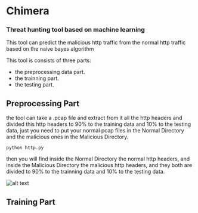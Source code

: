 # Chimera
### Threat hunting tool based on machine learning

This tool can predict the malicious http traffic from the normal http traffic based on the naive bayes algorithm

This tool is consists of three parts:
  - the preprocessing data part.
  - the trainning part.
  - the testing part.
  
## Preprocessing Part
the tool can take a .pcap file and extract from it all the http headers and divided this http headers to 90% to the training data and 10% to the testing data, just you need to put your normal pcap files in the Normal Directory and the malicious ones in the Malicious Directory.

```
python http.py
```

then you will find inside the Normal Directory the normal http headers, and inside the Malicious Directory the malicious http headers, and they both are divided to 90% to the trainning data and 10% to the testing data.

![alt text](https://github.com/hassan0x/Chimera/blob/master/http.png?raw=true)

## Training Part
